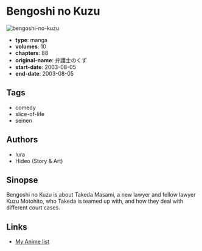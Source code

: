 # Bengoshi no Kuzu

![bengoshi-no-kuzu](https://cdn.myanimelist.net/images/manga/3/199494.jpg)

-   **type**: manga
-   **volumes**: 10
-   **chapters**: 88
-   **original-name**: 弁護士のくず
-   **start-date**: 2003-08-05
-   **end-date**: 2003-08-05

## Tags

-   comedy
-   slice-of-life
-   seinen

## Authors

-   Iura
-   Hideo (Story & Art)

## Sinopse

Bengoshi no Kuzu is about Takeda Masami, a new lawyer and fellow lawyer Kuzu Motohito, who Takeda is teamed up with, and how they deal with different court cases.

## Links

-   [My Anime list](https://myanimelist.net/manga/108668/Bengoshi_no_Kuzu)
